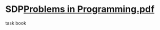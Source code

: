 # SDP[Problems in Programming.pdf](https://github.com/Hriskata/SDP/files/9550795/Problems.in.Programming.pdf)
task book
